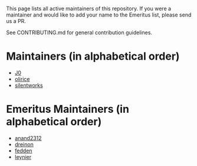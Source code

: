 This page lists all active maintainers of this repository. If you were a maintainer and would like to add your name to the Emeritus list, please send us a PR.

See CONTRIBUTING.md for general contribution guidelines.

# Maintainers (in alphabetical order)
- [J0](https://github.com/J0)
- [olirice](https://github.com/olirice)
- [silentworks](https://github.com/silentworks)

# Emeritus Maintainers (in alphabetical order)
- [anand2312](https://github.com/anand2312)
- [dreinon](https://github.com/dreinon)
- [fedden](https://github.com/fedden)
- [leynier](https://github.com/leynier)
